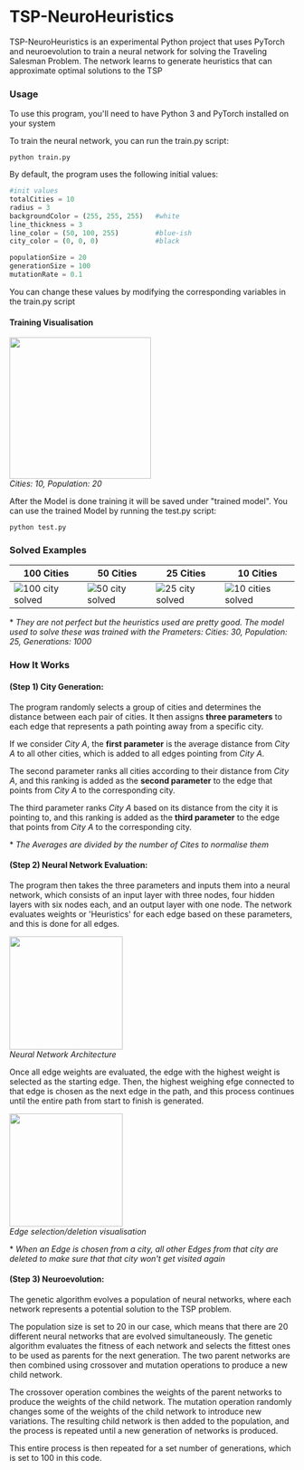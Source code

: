 # TSP-NeuroHeuristics
TSP-NeuroHeuristics is an experimental Python project that uses PyTorch and neuroevolution to train a neural network for solving the Traveling Salesman Problem. The network learns to generate heuristics that can approximate optimal solutions to the TSP

### Usage
To use this program, you'll need to have Python 3 and PyTorch installed on your system

To train the neural network, you can run the train.py script:

```
python train.py
```

By default, the program uses the following initial values:

``` python
#init values
totalCities = 10
radius = 3
backgroundColor = (255, 255, 255)   #white
line_thickness = 3
line_color = (50, 100, 255)         #blue-ish
city_color = (0, 0, 0)              #black

populationSize = 20
generationSize = 100
mutationRate = 0.1
```

You can change these values by modifying the corresponding variables in the train.py script

#### Training Visualisation
<p>
    <img src="https://user-images.githubusercontent.com/98267072/230741987-ac4ff1d8-ceac-42c8-ad9c-f375bc375acf.gif" width="250px"/>
    <br>
    <em>Cities: 10, Population: 20</em>
</p>

After the Model is done training it will be saved under "trained model". You can use the trained Model by running the test.py script:
```
python test.py
```

### Solved Examples
|100 Cities | 50 Cities | 25 Cities | 10 Cities|
|---|---|---|---|
|![100 city solved](https://user-images.githubusercontent.com/98267072/230771157-392dcf15-a9ca-48c3-a726-9ff205359ce3.png)|![50 city solved](https://user-images.githubusercontent.com/98267072/230771161-622421d1-6abb-4042-bc2b-655893d6978b.png)|![25 city solved](https://user-images.githubusercontent.com/98267072/230771160-a4275066-33fd-4703-bf4a-e7eb78845726.png)|![10 cities solved](https://user-images.githubusercontent.com/98267072/230771159-48f99014-bdd8-4f58-9189-bf7aef80a942.png)|

\* *They are not perfect but the heuristics used are pretty good. The model used to solve these was trained with the Prameters: Cities: 30, Population: 25, Generations: 1000*

### How It Works


#### (Step 1) City Generation:

The program randomly selects a group of cities and determines the distance between each pair of cities. It then assigns **three parameters** to each edge that represents a path pointing away from a specific city.

If we consider *City A*, the **first parameter** is the average distance from *City A* to all other cities, which is added to all edges pointing from *City A*.

The second parameter ranks all cities according to their distance from *City A*, and this ranking is added as the **second parameter** to the edge that points from *City A* to the corresponding city.

The third parameter ranks *City A* based on its distance from the city it is pointing to, and this ranking is added as the **third parameter** to the edge that points from *City A* to the corresponding city.

\* *The Averages are divided by the number of Cites to normalise them*

#### (Step 2) Neural Network Evaluation:

The program then takes the three parameters and inputs them into a neural network, which consists of an input layer with three nodes, four hidden layers with six nodes each, and an output layer with one node. The network evaluates weights or 'Heuristics' for each edge based on these parameters, and this is done for all edges.

<p>
    <img src="https://user-images.githubusercontent.com/98267072/230638500-887d8f37-3b31-4a05-ab4d-bf05a1693f05.png" width="200px"/>
    <br>
    <em>Neural Network Architecture</em>
</p>

Once all edge weights are evaluated, the edge with the highest weight is selected as the starting edge. Then, the highest weighing efge connected to that edge is chosen as the next edge in the path, and this process continues until the entire path from start to finish is generated.

<p>
    <img src="https://user-images.githubusercontent.com/98267072/230636319-793b1af3-e404-48b2-af1e-0817fc366d0c.gif" width="200px"/>
    <br>
    <em>Edge selection/deletion visualisation</em>
</p>

\* *When an Edge is chosen from a city, all other Edges from that city are deleted to make sure that that city won't get visited again*

#### (Step 3) Neuroevolution:
The genetic algorithm evolves a population of neural networks, where each network represents a potential solution to the TSP problem.

The population size is set to 20 in our case, which means that there are 20 different neural networks that are evolved simultaneously. The genetic algorithm evaluates the fitness of each network and selects the fittest ones to be used as parents for the next generation. The two parent networks are then combined using crossover and mutation operations to produce a new child network.

The crossover operation combines the weights of the parent networks to produce the weights of the child network. The mutation operation randomly changes some of the weights of the child network to introduce new variations. The resulting child network is then added to the population, and the process is repeated until a new generation of networks is produced.

This entire process is then repeated for a set number of generations, which is set to 100 in this code.

